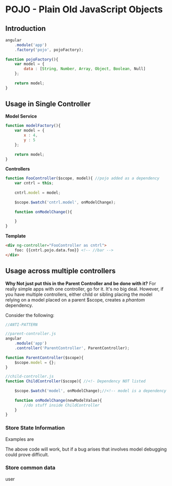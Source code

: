 # POJO - Plain Old JavaScript Objects

## Introduction

```javascript
angular
	.module('app')
	.factory('pojo', pojoFactory);
	
function pojoFactory(){
	var model = {
		data : [String, Number, Array, Object, Boolean, Null]
	};
	
	return model;
}
```

## Usage in Single Controller

**Model Service**
```javascript
function modelFactory(){
	var model = {
		x : 4,
		y : 5
	};
	
	return model;
}
```

**Controllers**
```javascript
function FooController($scope, model){ //pojo added as a dependency
	var cntrl = this;
	
	cntrl.model = model;
	
	$scope.$watch('cntrl.model', onModelChange);
	
	function onModelChange(){
		
	}
}
```

**Template**
```html
<div ng-controller="FooController as cntrl">
	foo: {{cntrl.pojo.data.foo}} <!-- //bar -->
</div>
```

## Usage across multiple controllers


**Why Not just put this in the Parent Controller and be done with it?**
For really simple apps with one controller, go for it. It's no big deal. 
However, if you have multiple controllers, either child or sibling placing the model
relying on a model placed on a parent $scope, creates a *phantom* dependency.

Consider the following:

```javascript
//ANTI-PATTERN

//parent-controller.js
angular
	.module('app')
	.controller('ParentController', ParentController);
	
function ParentController($scope){
	$scope.model = {};
}

//child-controller.js
function ChildController($scope){ //<!- Dependency NOT listed
	
	$scope.$watch('model', onModelChange);//<!-- model is a dependency
	
	function onModelChange(newModelValue){
		//do stuff inside ChildController
	}
}
```
### Store State Information
Examples are 

The above code will work, but if a bug arises that involves model debugging could prove difficult.

### Store common data
user